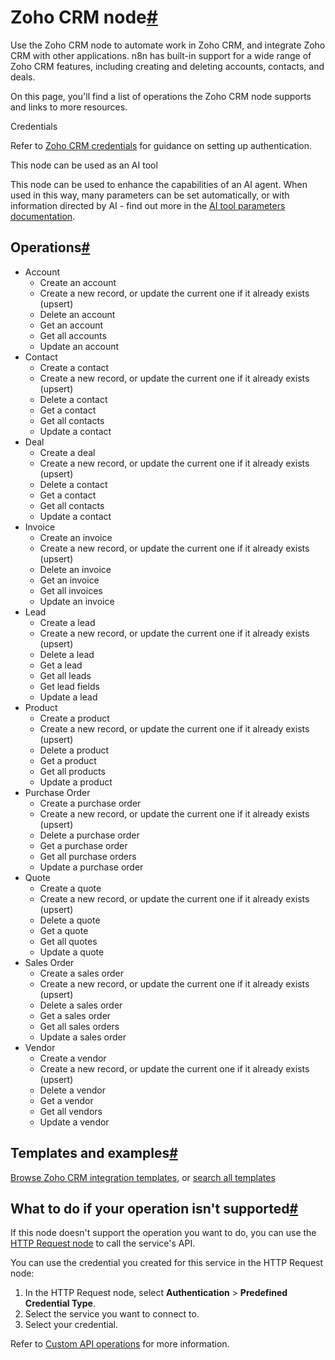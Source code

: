 [](https://github.com/n8n-io/n8n-docs/edit/main/docs/integrations/builtin/app-nodes/n8n-nodes-base.zohocrm.md "Edit this page")

# Zoho CRM node[#](#zoho-crm-node "Permanent link")

Use the Zoho CRM node to automate work in Zoho CRM, and integrate Zoho CRM with other applications. n8n has built-in support for a wide range of Zoho CRM features, including creating and deleting accounts, contacts, and deals.

On this page, you'll find a list of operations the Zoho CRM node supports and links to more resources.

Credentials

Refer to [Zoho CRM credentials](../../credentials/zoho/) for guidance on setting up authentication.

This node can be used as an AI tool

This node can be used to enhance the capabilities of an AI agent. When used in this way, many parameters can be set automatically, or with information directed by AI - find out more in the [AI tool parameters documentation](../../../../advanced-ai/examples/using-the-fromai-function/).

## Operations[#](#operations "Permanent link")

*   Account
    *   Create an account
    *   Create a new record, or update the current one if it already exists (upsert)
    *   Delete an account
    *   Get an account
    *   Get all accounts
    *   Update an account
*   Contact
    *   Create a contact
    *   Create a new record, or update the current one if it already exists (upsert)
    *   Delete a contact
    *   Get a contact
    *   Get all contacts
    *   Update a contact
*   Deal
    *   Create a deal
    *   Create a new record, or update the current one if it already exists (upsert)
    *   Delete a contact
    *   Get a contact
    *   Get all contacts
    *   Update a contact
*   Invoice
    *   Create an invoice
    *   Create a new record, or update the current one if it already exists (upsert)
    *   Delete an invoice
    *   Get an invoice
    *   Get all invoices
    *   Update an invoice
*   Lead
    *   Create a lead
    *   Create a new record, or update the current one if it already exists (upsert)
    *   Delete a lead
    *   Get a lead
    *   Get all leads
    *   Get lead fields
    *   Update a lead
*   Product
    *   Create a product
    *   Create a new record, or update the current one if it already exists (upsert)
    *   Delete a product
    *   Get a product
    *   Get all products
    *   Update a product
*   Purchase Order
    *   Create a purchase order
    *   Create a new record, or update the current one if it already exists (upsert)
    *   Delete a purchase order
    *   Get a purchase order
    *   Get all purchase orders
    *   Update a purchase order
*   Quote
    *   Create a quote
    *   Create a new record, or update the current one if it already exists (upsert)
    *   Delete a quote
    *   Get a quote
    *   Get all quotes
    *   Update a quote
*   Sales Order
    *   Create a sales order
    *   Create a new record, or update the current one if it already exists (upsert)
    *   Delete a sales order
    *   Get a sales order
    *   Get all sales orders
    *   Update a sales order
*   Vendor
    *   Create a vendor
    *   Create a new record, or update the current one if it already exists (upsert)
    *   Delete a vendor
    *   Get a vendor
    *   Get all vendors
    *   Update a vendor

## Templates and examples[#](#templates-and-examples "Permanent link")

[Browse Zoho CRM integration templates](https://n8n.io/integrations/zoho-crm/), or [search all templates](https://n8n.io/workflows/)

## What to do if your operation isn't supported[#](#what-to-do-if-your-operation-isnt-supported "Permanent link")

If this node doesn't support the operation you want to do, you can use the [HTTP Request node](../../core-nodes/n8n-nodes-base.httprequest/) to call the service's API.

You can use the credential you created for this service in the HTTP Request node:

1.  In the HTTP Request node, select **Authentication** > **Predefined Credential Type**.
2.  Select the service you want to connect to.
3.  Select your credential.

Refer to [Custom API operations](../../../custom-operations/) for more information.